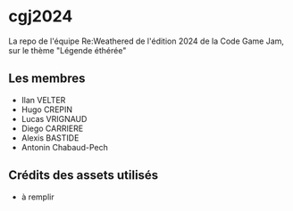 # cgj2024
La repo de l'équipe Re:Weathered de l'édition 2024 de la Code Game Jam, sur le thème "Légende éthérée"

## Les membres
- Ilan VELTER
- Hugo CREPIN
- Lucas VRIGNAUD
- Diego CARRIERE
- Alexis BASTIDE
- Antonin Chabaud-Pech

## Crédits des assets utilisés
- à remplir
